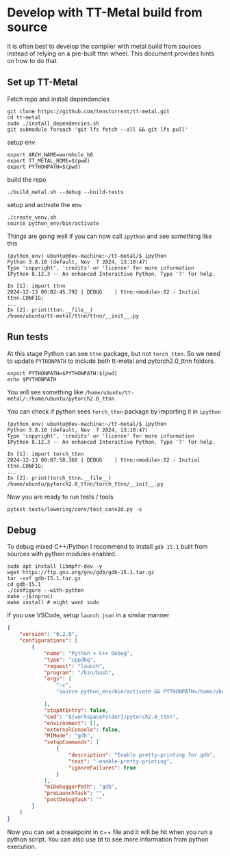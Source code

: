 # Develop with TT-Metal build from source
It is often best to develop the compiler with metal build from sources instead of relying on a pre-built ttnn wheel.
This document provides hints on how to do that.

## Set up TT-Metal
Fetch repo and install dependencies
```console
git clone https://github.com/tenstorrent/tt-metal.git
cd tt-metal
sudo ./install_dependencies.sh
git submodule foreach 'git lfs fetch --all && git lfs pull'
```
setup env
```console
export ARCH_NAME=wormhole_b0
export TT_METAL_HOME=$(pwd) 
export PYTHONPATH=$(pwd) 
```
build the repo
```console
./build_metal.sh --debug --build-tests
```
setup and activate the env
```console
./create_venv.sh
source python_env/bin/activate
```

Things are going well if you can now call `ipython` and see something like this
```console
(python_env) ubuntu@dev-machine:~/tt-metal/$ ipython
Python 3.8.10 (default, Nov  7 2024, 13:10:47) 
Type 'copyright', 'credits' or 'license' for more information
IPython 8.12.3 -- An enhanced Interactive Python. Type '?' for help.

In [1]: import ttnn
2024-12-13 00:02:45.792 | DEBUG    | ttnn:<module>:82 - Initial ttnn.CONFIG:
...
In [2]: print(ttnn.__file__)
/home/ubuntu/tt-metal/ttnn/ttnn/__init__.py
```

## Run tests
At this stage Python can see `ttnn` package, but not `torch_ttnn`. So we need to update `PYTHONPATH` to include both tt-metal and pytorch2.0_ttnn folders.
```consle
export PYTHONPATH=$PYTHONPATH:$(pwd)
echo $PYTHONPATH
```
You will see something like `/home/ubuntu/tt-metal/:/home/ubuntu/pytorch2.0_ttnn`

You can check if python sees `torch_ttnn` package by importing it in `ipython`
```console
(python_env) ubuntu@dev-machine:~/tt-metal/$ ipython
Python 3.8.10 (default, Nov  7 2024, 13:10:47) 
Type 'copyright', 'credits' or 'license' for more information
IPython 8.12.3 -- An enhanced Interactive Python. Type '?' for help.

In [1]: import torch_ttnn
2024-12-13 00:07:58.368 | DEBUG    | ttnn:<module>:82 - Initial ttnn.CONFIG:
...
In [2]: print(torch_ttnn.__file__)
/home/ubuntu/pytorch2.0_ttnn/torch_ttnn/__init__.py
```

Now you are ready to run tests / tools
```console
pytest tests/lowering/conv/test_conv2d.py -s
```

## Debug
To debug mixed C++/Python I recommend to install `gdb 15.1` built from sources with python modules enabled.
```console
sudo apt install libmpfr-dev -y
wget https://ftp.gnu.org/gnu/gdb/gdb-15.1.tar.gz
tar -xvf gdb-15.1.tar.gz
cd gdb-15.1
./configure --with-python
make -j$(nproc)
make install # might want sudo
```

If you use VSCode, setup `launch.json` in a similar manner
```json
{
    "version": "0.2.0",
    "configurations": [
        {
            "name": "Python + C++ Debug",
            "type": "cppdbg",
            "request": "launch",
            "program": "/bin/bash",
            "args": [
                "-c",
                "source python_env/bin/activate && PYTHONPATH=/home/ubuntu/tt-metal/:/home/ubuntu/pytorch2.0_ttnn pytest tests/lowering/conv/test_conv2d.py -s"

            ],                   
            "stopAtEntry": false,
            "cwd": "${workspaceFolder}/pytorch2.0_ttnn",
            "environment": [],
            "externalConsole": false,
            "MIMode": "gdb",
            "setupCommands": [
                {
                    "description": "Enable pretty-printing for gdb",
                    "text": "-enable-pretty-printing",
                    "ignoreFailures": true
                }
            ],
            "miDebuggerPath": "gdb",
            "preLaunchTask": "",
            "postDebugTask": ""
        }
    ]
}
```

Now you can set a breakpoint in c++ file and it will be hit when you run a python script.
You can also use bt to see more information from python execution.

